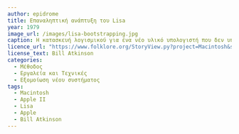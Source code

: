 ```yaml
---
author: epidrome
title: Επαναληπτική ανάπτυξη του Lisa 
year: 1979 
image_url: /images/lisa-bootstrapping.jpg
caption: Η κατασκευή λογισμικού για ένα νέο υλικό υπολογιστή που δεν υπάρχει ακόμη μπορεί να ξεκινήσει με έναν διαθέσιμο υπολογιστή στον οποίο γίνεται εξομοίωση της αρχιτεκτονικής του νέου συστήματος. Με αυτόν τον τρόπο, ο διαθέσιμος Apple II χρησιμοποιήθηκε για την κατασκευή της γραφικής διεπαφής του Apple Lisa σε μια επαναληπτική διαδικασία που ξεκίνησε από τα διαθέσιμα εργαλεία τα οποία υποστήριζαν μόνο χαρακτήρες κειμένου σε μια μαύρη οθόνη.
licence_url: "https://www.folklore.org/StoryView.py?project=Macintosh&story=Busy_Being_Born.txt"
license_text: Bill Atkinson
categories:
  - Μέθοδος 
  - Εργαλεία και Τεχνικές 
  - Εξομοίωση νέου συστήματος 
tags:
  - Macintosh
  - Apple II
  - Lisa
  - Apple
  - Bill Atkinson
---
```


